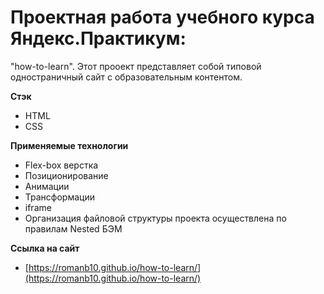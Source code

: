 # Проектная работа учебного курса Яндекс.Практикум: 
"how-to-learn".
Этот прооект представляет собой типовой одностраничный сайт с образовательным контентом.

**Стэк**
* HTML
* CSS

**Применяемые технологии**
* Flex-box верстка
* Позиционирование
* Анимации
* Трансформации
* iframe
* Организация файловой структуры проекта осуществлена по правилам Nested БЭМ

**Ссылка на сайт**
* [https://romanb10.github.io/how-to-learn/](https://romanb10.github.io/how-to-learn/)
